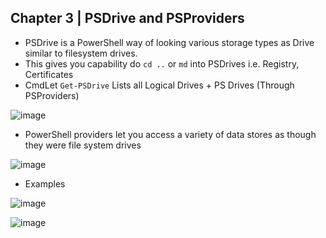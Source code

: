 ## Chapter 3 | PSDrive and PSProviders

* PSDrive is a PowerShell way of looking various storage types as Drive similar to filesystem drives.
* This gives you capability do `cd ..` or `md` into PSDrives i.e. Registry, Certificates
* CmdLet `Get-PSDrive` Lists all Logical Drives + PS Drives (Through PSProviders)

![image](https://user-images.githubusercontent.com/13016162/50873943-22481300-13e8-11e9-8c1e-69f7d22a2227.png)

* PowerShell providers let you access a variety of data stores as though they were file system drives

![image](https://user-images.githubusercontent.com/13016162/50874227-4eb05f00-13e9-11e9-9eb0-7ff3c98bd017.png)

* Examples

![image](https://user-images.githubusercontent.com/13016162/50874329-a353da00-13e9-11e9-9280-41d79f70d9b6.png)

![image](https://user-images.githubusercontent.com/13016162/50874371-cda59780-13e9-11e9-82c6-4a12d255477b.png)











